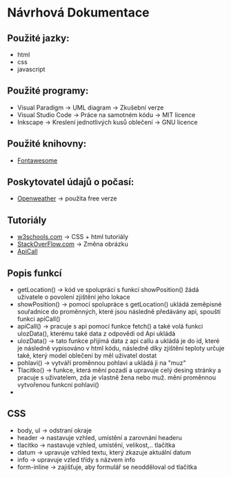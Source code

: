 # Návrhová Dokumentace

## Použité jazky:
- html
- css
- javascript    

## Použité programy:
- Visual Paradigm -> UML diagram -> Zkušební verze
- Visual Studio Code -> Práce na samotném kódu -> MIT licence
- Inkscape -> Kreslení jednotlivých kusů oblečení -> GNU licence

## Použité knihovny:
- [Fontawesome](https://fontawesome.com)  

## Poskytovatel údajů o počasí:
- [Openweather](https://openweathermap.org) -> použita free verze  

## Tutoriály  
- [w3schools.com](https://www.w3schools.com) -> CSS + html tutoriály  
- [StackOverFlow.com](https://stackoverflow.com) -> Změna obrázku  
- [ApiCall](https://bithacker.dev/fetch-weather-openweathermap-api-javascript)    

## Popis funkcí
- getLocation() -> kód ve spolupráci s funkcí showPosition() žádá uživatele o povolení zjištění jeho lokace
- showPosition() -> pomocí spolupráce s getLocation() ukládá zeměpisné souřadnice do proměnných, které jsou následně předávány api, spouští funkci apiCall()
- apiCall() -> pracuje s api pomocí funkce fetch() a také volá funkci ulozData(), kterému také data z odpovědi od Api ukládá
- ulozData() -> tato funkce přijímá data z api callu a ukládá je do id, které je následně vypisováno v html kódu, následně díky zjištění teploty určuje také, který model oblečení by měl uživatel dostat  
- pohlavi() -> vytváří proměnnou pohlavi a ukládá ji na "muz"
- Tlacitko() -> funkce, která mění pozadí a upravuje celý desing stránky a pracuje s uživatelem, zda je vlastně žena nebo muž. mění proměnnou vytvořenou funkcní pohlavi()  
- 

## CSS
- body, ul -> odstraní okraje
- header -> nastavuje vzhled, umístění a zarovnání headeru
- tlacitko -> nastavuje vzhled, umístění, velikost,.. tlačítka
- datum -> upravuje vzhled textu, který zkazuje aktuální datum
- info -> upravuje vzled třídy s názvem info  
- form-inline -> zajišťuje, aby formulář se neodděloval od tlačítka
